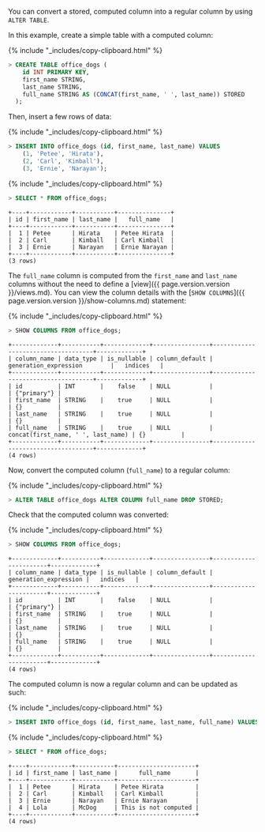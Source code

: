 You can convert a stored, computed column into a regular column by using `ALTER TABLE`.

In this example, create a simple table with a computed column:

{% include "_includes/copy-clipboard.html" %}
~~~ sql
> CREATE TABLE office_dogs (
    id INT PRIMARY KEY,
    first_name STRING,
    last_name STRING,
    full_name STRING AS (CONCAT(first_name, ' ', last_name)) STORED
  );
~~~

Then, insert a few rows of data:

{% include "_includes/copy-clipboard.html" %}
~~~ sql
> INSERT INTO office_dogs (id, first_name, last_name) VALUES
    (1, 'Petee', 'Hirata'),
    (2, 'Carl', 'Kimball'),
    (3, 'Ernie', 'Narayan');
~~~

{% include "_includes/copy-clipboard.html" %}
~~~ sql
> SELECT * FROM office_dogs;
~~~

~~~
+----+------------+-----------+---------------+
| id | first_name | last_name |   full_name   |
+----+------------+-----------+---------------+
|  1 | Petee      | Hirata    | Petee Hirata  |
|  2 | Carl       | Kimball   | Carl Kimball  |
|  3 | Ernie      | Narayan   | Ernie Narayan |
+----+------------+-----------+---------------+
(3 rows)
~~~

The `full_name` column is computed from the `first_name` and `last_name` columns without the need to define a [view]({{ page.version.version }}/views.md). You can view the column details with the [`SHOW COLUMNS`]({{ page.version.version }}/show-columns.md) statement:

{% include "_includes/copy-clipboard.html" %}
~~~ sql
> SHOW COLUMNS FROM office_dogs;
~~~

~~~
+-------------+-----------+-------------+----------------+------------------------------------+-------------+
| column_name | data_type | is_nullable | column_default |       generation_expression        |   indices   |
+-------------+-----------+-------------+----------------+------------------------------------+-------------+
| id          | INT       |    false    | NULL           |                                    | {"primary"} |
| first_name  | STRING    |    true     | NULL           |                                    | {}          |
| last_name   | STRING    |    true     | NULL           |                                    | {}          |
| full_name   | STRING    |    true     | NULL           | concat(first_name, ' ', last_name) | {}          |
+-------------+-----------+-------------+----------------+------------------------------------+-------------+
(4 rows)
~~~

Now, convert the computed column (`full_name`) to a regular column:

{% include "_includes/copy-clipboard.html" %}
~~~ sql
> ALTER TABLE office_dogs ALTER COLUMN full_name DROP STORED;
~~~

Check that the computed column was converted:

{% include "_includes/copy-clipboard.html" %}
~~~ sql
> SHOW COLUMNS FROM office_dogs;
~~~

~~~
+-------------+-----------+-------------+----------------+-----------------------+-------------+
| column_name | data_type | is_nullable | column_default | generation_expression |   indices   |
+-------------+-----------+-------------+----------------+-----------------------+-------------+
| id          | INT       |    false    | NULL           |                       | {"primary"} |
| first_name  | STRING    |    true     | NULL           |                       | {}          |
| last_name   | STRING    |    true     | NULL           |                       | {}          |
| full_name   | STRING    |    true     | NULL           |                       | {}          |
+-------------+-----------+-------------+----------------+-----------------------+-------------+
(4 rows)
~~~

The computed column is now a regular column and can be updated as such:

{% include "_includes/copy-clipboard.html" %}
~~~ sql
> INSERT INTO office_dogs (id, first_name, last_name, full_name) VALUES (4, 'Lola', 'McDog', 'This is not computed');
~~~

{% include "_includes/copy-clipboard.html" %}
~~~ sql
> SELECT * FROM office_dogs;
~~~

~~~
+----+------------+-----------+----------------------+
| id | first_name | last_name |      full_name       |
+----+------------+-----------+----------------------+
|  1 | Petee      | Hirata    | Petee Hirata         |
|  2 | Carl       | Kimball   | Carl Kimball         |
|  3 | Ernie      | Narayan   | Ernie Narayan        |
|  4 | Lola       | McDog     | This is not computed |
+----+------------+-----------+----------------------+
(4 rows)
~~~
